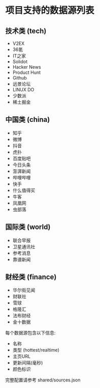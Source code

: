# 项目支持的数据源列表

## 技术类 (tech)

- V2EX
- 36氪
- IT之家
- Solidot
- Hacker News
- Product Hunt
- Github
- 远景论坛
- LINUX DO
- 少数派
- 稀土掘金

## 中国类 (china)

- 知乎
- 微博
- 抖音
- 虎扑
- 百度贴吧
- 今日头条
- 澎湃新闻
- 哔哩哔哩
- 快手
- 什么值得买
- 牛客
- 凤凰网
- 虫部落

## 国际类 (world)

- 联合早报
- 卫星通讯社
- 参考消息
- 靠谱新闻

## 财经类 (finance)

- 华尔街见闻
- 财联社
- 雪球
- 格隆汇
- 法布财经
- 金十数据

每个数据源包含以下信息:
- 名称
- 类型 (hottest/realtime)
- 主页URL
- 更新间隔(毫秒)
- 颜色标识

完整配置请参考 shared/sources.json
